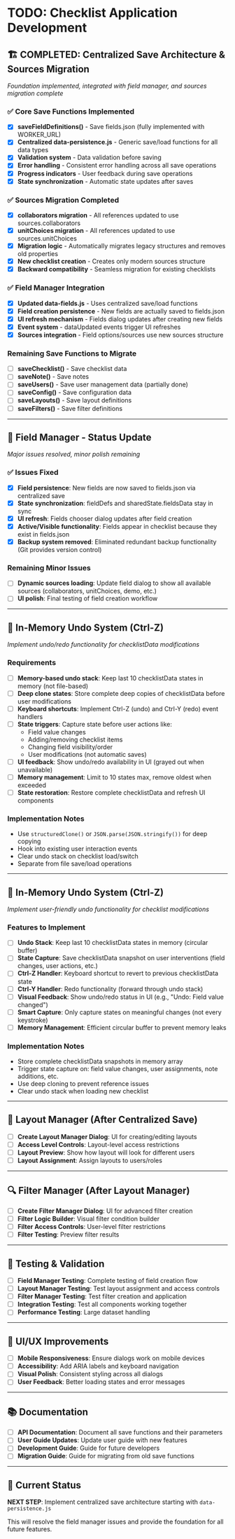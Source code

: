 # TODO: Checklist Application Development

## 🏗️ COMPLETED: Centralized Save Architecture & Sources Migration
*Foundation implemented, integrated with field manager, and sources migration complete*

### ✅ Core Save Functions Implemented
- [x] **saveFieldDefinitions()** - Save fields.json (fully implemented with WORKER_URL)
- [x] **Centralized data-persistence.js** - Generic save/load functions for all data types
- [x] **Validation system** - Data validation before saving
- [x] **Error handling** - Consistent error handling across all save operations
- [x] **Progress indicators** - User feedback during save operations
- [x] **State synchronization** - Automatic state updates after saves

### ✅ Sources Migration Completed
- [x] **collaborators migration** - All references updated to use sources.collaborators
- [x] **unitChoices migration** - All references updated to use sources.unitChoices
- [x] **Migration logic** - Automatically migrates legacy structures and removes old properties
- [x] **New checklist creation** - Creates only modern sources structure
- [x] **Backward compatibility** - Seamless migration for existing checklists

### ✅ Field Manager Integration
- [x] **Updated data-fields.js** - Uses centralized save/load functions
- [x] **Field creation persistence** - New fields are actually saved to fields.json
- [x] **UI refresh mechanism** - Fields dialog updates after creating new fields
- [x] **Event system** - dataUpdated events trigger UI refreshes
- [x] **Sources integration** - Field options/sources use new sources structure

### Remaining Save Functions to Migrate
- [ ] **saveChecklist()** - Save checklist data
- [ ] **saveNote()** - Save notes
- [ ] **saveUsers()** - Save user management data (partially done)
- [ ] **saveConfig()** - Save configuration data
- [ ] **saveLayouts()** - Save layout definitions
- [ ] **saveFilters()** - Save filter definitions

---

## 🔧 Field Manager - Status Update
*Major issues resolved, minor polish remaining*

### ✅ Issues Fixed
- [x] **Field persistence**: New fields are now saved to fields.json via centralized save
- [x] **State synchronization**: fieldDefs and sharedState.fieldsData stay in sync
- [x] **UI refresh**: Fields chooser dialog updates after field creation
- [x] **Active/Visible functionality**: Fields appear in checklist because they exist in fields.json
- [x] **Backup system removed**: Eliminated redundant backup functionality (Git provides version control)

### Remaining Minor Issues
- [ ] **Dynamic sources loading**: Update field dialog to show all available sources (collaborators, unitChoices, demo, etc.)
- [ ] **UI polish**: Final testing of field creation workflow

---

## 🔄 In-Memory Undo System (Ctrl-Z)
*Implement undo/redo functionality for checklistData modifications*

### Requirements
- [ ] **Memory-based undo stack**: Keep last 10 checklistData states in memory (not file-based)
- [ ] **Deep clone states**: Store complete deep copies of checklistData before user modifications
- [ ] **Keyboard shortcuts**: Implement Ctrl-Z (undo) and Ctrl-Y (redo) event handlers
- [ ] **State triggers**: Capture state before user actions like:
  - Field value changes
  - Adding/removing checklist items
  - Changing field visibility/order
  - User modifications (not automatic saves)
- [ ] **UI feedback**: Show undo/redo availability in UI (grayed out when unavailable)
- [ ] **Memory management**: Limit to 10 states max, remove oldest when exceeded
- [ ] **State restoration**: Restore complete checklistData and refresh UI components

### Implementation Notes
- Use `structuredClone()` or `JSON.parse(JSON.stringify())` for deep copying
- Hook into existing user interaction events
- Clear undo stack on checklist load/switch
- Separate from file save/load operations

---

## 🔄 In-Memory Undo System (Ctrl-Z)
*Implement user-friendly undo functionality for checklist modifications*

### Features to Implement
- [ ] **Undo Stack**: Keep last 10 checklistData states in memory (circular buffer)
- [ ] **State Capture**: Save checklistData snapshot on user interventions (field changes, user actions, etc.)
- [ ] **Ctrl-Z Handler**: Keyboard shortcut to revert to previous checklistData state
- [ ] **Ctrl-Y Handler**: Redo functionality (forward through undo stack)
- [ ] **Visual Feedback**: Show undo/redo status in UI (e.g., "Undo: Field value changed")
- [ ] **Smart Capture**: Only capture states on meaningful changes (not every keystroke)
- [ ] **Memory Management**: Efficient circular buffer to prevent memory leaks

### Implementation Notes
- Store complete checklistData snapshots in memory array
- Trigger state capture on: field value changes, user assignments, note additions, etc.
- Use deep cloning to prevent reference issues
- Clear undo stack when loading new checklist

---

## 🎯 Layout Manager (After Centralized Save)
- [ ] **Create Layout Manager Dialog**: UI for creating/editing layouts
- [ ] **Access Level Controls**: Layout-level access restrictions
- [ ] **Layout Preview**: Show how layout will look for different users
- [ ] **Layout Assignment**: Assign layouts to users/roles

---

## 🔍 Filter Manager (After Layout Manager)
- [ ] **Create Filter Manager Dialog**: UI for advanced filter creation
- [ ] **Filter Logic Builder**: Visual filter condition builder
- [ ] **Filter Access Controls**: User-level filter restrictions
- [ ] **Filter Testing**: Preview filter results

---

## 🧪 Testing & Validation
- [ ] **Field Manager Testing**: Complete testing of field creation flow
- [ ] **Layout Manager Testing**: Test layout assignment and access controls
- [ ] **Filter Manager Testing**: Test filter creation and application
- [ ] **Integration Testing**: Test all components working together
- [ ] **Performance Testing**: Large dataset handling

---

## 🎨 UI/UX Improvements
- [ ] **Mobile Responsiveness**: Ensure dialogs work on mobile devices
- [ ] **Accessibility**: Add ARIA labels and keyboard navigation
- [ ] **Visual Polish**: Consistent styling across all dialogs
- [ ] **User Feedback**: Better loading states and error messages

---

## 📚 Documentation
- [ ] **API Documentation**: Document all save functions and their parameters
- [ ] **User Guide Updates**: Update user guide with new features
- [ ] **Development Guide**: Guide for future developers
- [ ] **Migration Guide**: Guide for migrating from old save functions

---

## 🔄 Current Status
**NEXT STEP**: Implement centralized save architecture starting with `data-persistence.js`

This will resolve the field manager issues and provide the foundation for all future features.
